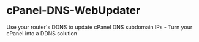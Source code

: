 # cPanel-DNS-WebUpdater
Use your router's DDNS to update cPanel DNS subdomain IPs - Turn your cPanel into a DDNS solution
